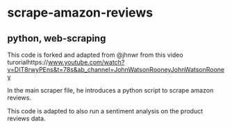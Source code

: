 # scrape-amazon-reviews
## python, web-scraping
This code is forked and adapted from @jhnwr from this video turorialhttps://www.youtube.com/watch?v=DIT8rwyPEns&t=78s&ab_channel=JohnWatsonRooneyJohnWatsonRooney

In the main scraper file, he introduces a python script to scrape amazon reviews.

This code is adapted to also run a sentiment analysis on the product reviews data.

